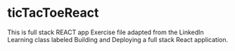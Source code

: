 # ticTacToeReact
This is full stack REACT app Exercise file adapted from the LinkedIn Learning class labeled Building and Deploying a full stack React application.

